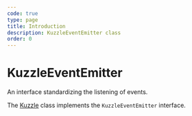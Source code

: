 ```yaml
---
code: true
type: page
title: Introduction
description: KuzzleEventEmitter class
order: 0
---
```


# KuzzleEventEmitter

An interface standardizing the listening of events.

The [Kuzzle](/sdk-reference/go/1/kuzzle) class implements the `KuzzleEventEmitter` interface.
